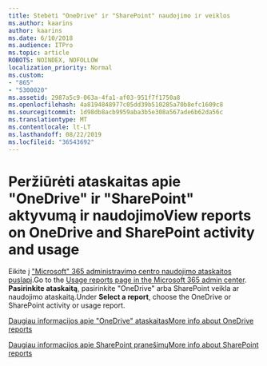 ```yaml
---
title: Stebėti "OneDrive" ir "SharePoint" naudojimo ir veiklos
ms.author: kaarins
author: kaarins
ms.date: 6/10/2018
ms.audience: ITPro
ms.topic: article
ROBOTS: NOINDEX, NOFOLLOW
localization_priority: Normal
ms.custom:
- "865"
- "5300020"
ms.assetid: 2987a5c9-063a-4fa1-af03-951f7f1750a8
ms.openlocfilehash: 4a8194848977c05dd39b510285a70b8efc1609c8
ms.sourcegitcommit: 1d98db8acb9959aba3b5e308a567ade6b62da56c
ms.translationtype: MT
ms.contentlocale: lt-LT
ms.lasthandoff: 08/22/2019
ms.locfileid: "36543692"
---
```

# <a name="view-reports-on-onedrive-and-sharepoint-activity-and-usage"></a><span data-ttu-id="34d95-102">Peržiūrėti ataskaitas apie "OneDrive" ir "SharePoint" aktyvumą ir naudojimo</span><span class="sxs-lookup"><span data-stu-id="34d95-102">View reports on OneDrive and SharePoint activity and usage</span></span>

<span data-ttu-id="34d95-103">Eikite į ["Microsoft" 365 administravimo centro naudojimo ataskaitos puslapį](https://admin.microsoft.com/AdminPortal/Home).</span><span class="sxs-lookup"><span data-stu-id="34d95-103">Go to the [Usage reports page in the Microsoft 365 admin center](https://admin.microsoft.com/AdminPortal/Home).</span></span> <span data-ttu-id="34d95-104">**Pasirinkite ataskaitą**, pasirinkite "OneDrive" arba SharePoint veikla ar naudojimo ataskaitą.</span><span class="sxs-lookup"><span data-stu-id="34d95-104">Under **Select a report**, choose the OneDrive or SharePoint activity or usage report.</span></span>
  
[<span data-ttu-id="34d95-105">Daugiau informacijos apie "OneDrive" ataskaitas</span><span class="sxs-lookup"><span data-stu-id="34d95-105">More info about OneDrive reports</span></span>](https://go.microsoft.com/fwlink/?linkid=875239)
  
[<span data-ttu-id="34d95-106">Daugiau informacijos apie SharePoint pranešimų</span><span class="sxs-lookup"><span data-stu-id="34d95-106">More info about SharePoint reports</span></span>](https://go.microsoft.com/fwlink/?linkid=875240)
  